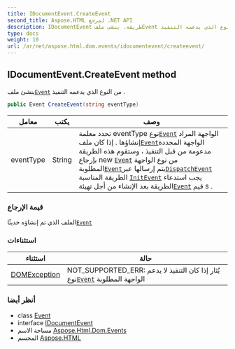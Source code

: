 ```yaml
---
title: IDocumentEvent.CreateEvent
second_title: Aspose.HTML لمرجع .NET API
description: IDocumentEvent طريقة. ينشئ ملفEvent من النوع الذي يدعمه التنفيذ .
type: docs
weight: 10
url: /ar/net/aspose.html.dom.events/idocumentevent/createevent/
---
```

## IDocumentEvent.CreateEvent method

ينشئ ملف[`Event`](../../event/) من النوع الذي يدعمه التنفيذ .

```csharp
public Event CreateEvent(string eventType)
```

| معامل | يكتب | وصف |
| --- | --- | --- |
| eventType | String | تحدد معلمة eventType نوع[`Event`](../../event/) الواجهة المراد إنشاؤها .  إذا كان ملف[`Event`](../../event/)الواجهة المحددة مدعومة من قبل التنفيذ ، وستقوم هذه الطريقة بإرجاع new [`Event`](../../event/) من نوع الواجهة المطلوبة[`Event`](../../event/)يتم إرسالها عبر[`DispatchEvent`](../../../aspose.html.dom/eventtarget/dispatchevent/) الطريقة المناسبة [`InitEvent`](../../event/initevent/) يجب استدعاء الطريقة بعد الإنشاء من أجل تهيئة[`Event`](../../event/) قيم s . |

### قيمة الإرجاع

الملف الذي تم إنشاؤه حديثًا[`Event`](../../event/)

### استثناءات

| استثناء | حالة |
| --- | --- |
| [DOMException](../../../aspose.html.dom/domexception/) | NOT_SUPPORTED_ERR: يُثار إذا كان التنفيذ لا يدعم نوع[`Event`](../../event/) الواجهة المطلوبة |

### أنظر أيضا

* class [Event](../../event/)
* interface [IDocumentEvent](../)
* مساحة الاسم [Aspose.Html.Dom.Events](../../idocumentevent/)
* المجسم [Aspose.HTML](../../../)


